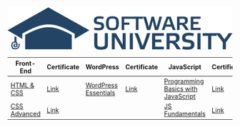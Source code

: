 <div>
    <img src="logo.png" width="900px"</img> 
</div>

<table>
    <thead>
        <tr>
            <th>Front-End</th>
            <th>Certificate</th>
            <th>WordPress</th>
            <th>Certificate</th>
            <th>JavaScript</th>
            <th>Certificate</th>
        </tr>
    </thead>
    <tbody>
        <tr>
            <td><a href="https://softuni.bg/trainings/2375/html-and-css-may-2019">HTML & CSS</a></td>
            <td><a href="https://softuni.bg/certificates/details/69349/285d32d3">Link</a></td>
            <td><a href="https://softuni.bg/trainings/2467/wordpress-essentials-august-2019">WordPress Essentials</a></td>
            <td><a href="https://softuni.bg/certificates/details/70798/e94e64f4">Link</a></td>
            <td><a href="https://softuni.bg/trainings/2904/programming-basics-with-javascript-april-2020">Programming Basics with JavaScript</a></td>
            <td><a href="https://softuni.bg/certificates/details/82235/b1fe98ed">Link</a></td>
        </tr>
        <tr>
        <td><a href="https://softuni.bg/trainings/2543/css-advanced-november-2019">CSS Advanced</a></td>
        <td><a href="https://softuni.bg/certificates/details/75151/0669d5c8">Link</a></td>
        <td></td>
        <td></td>
        <td><a href="https://softuni.bg/trainings/3133/js-fundamentals-september-2020">JS Fundamentals</a></td>
        <td><a href="https://softuni.bg/certificates/details/94477/1dca9c93">Link</a></td>
        </tr>
    </tbody>
</table>

